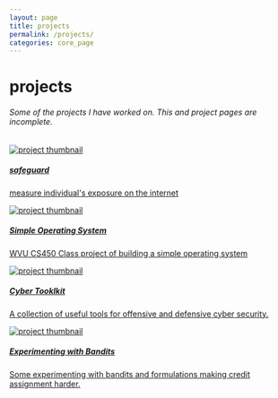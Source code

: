 ```yaml
---
layout: page
title: projects
permalink: /projects/
categories: core_page
---
```


<h1>projects</h1>
<h6>Some of the projects I have worked on.  This and project pages are incomplete.</h6>


<div id="projects" class="row mt-2 pt-3" style="overflow: visible !important;">
  <div class="project-card">
    <a href="/projects/safeguard/">
        <div class="card">
          <img class="card-img-top" src="{{site.baseurl}}/assets/img/safeguard/safeguard.png" alt="project thumbnail" />
          <div class="card-body">
            <h5 class="card-title text-lowercase">safeguard</h5>
            <p class="card-text">measure individual's exposure on the internet</p>
            <div class="row ml-1 mr-1 p-0">
            </div>
          </div>
        </div>
      </a>
    </div>
    <div class="project-card">
       <a href="/projects/os/">
       <div class="card">
        <img class="card-img-top" src="{{site.baseurl}}/assets/img/CS450/os.png" alt="project thumbnail" />
        <div class="card-body">
          <h5 class="card-title text-lowercase">Simple Operating System</h5>
          <p class="card-text">WVU CS450 Class project of building a simple operating system</p>
          <div class="row ml-1 mr-1 p-0">
          	<div class="github-icon">
	            <div class="icon" data-toggle="tooltip" title="Code Repository">
	              <a href="https://github.com/JacobTyo/WVU_CS450_OS" target="_blank"><i class="fab fa-github gh-icon"></i></a>
	            </div>
	            <span class="stars" data-toggle="tooltip" title="GitHub Stars">
                <i class="fas fa-star"></i>
                <span id="mpx-stars"></span>
              </span>
	          </div>	
          </div>
        </div>
      </div>
      </a>
    </div>
    <div class="project-card">
       <a href="/projects/cybertoolkit/">
       <div class="card">
        <img class="card-img-top" src="{{site.baseurl}}/assets/img/CyberToolkit/CyberToolkit.png" alt="project thumbnail" />
        <div class="card-body">
          <h5 class="card-title text-lowercase">Cyber Tooklkit</h5>
          <p class="card-text">A collection of useful tools for offensive and defensive cyber security.</p>
          <div class="row ml-1 mr-1 p-0">
            <div class="github-icon">
              <div class="icon" data-toggle="tooltip" title="Code Repository">
                <a href="https://github.com/JacobTyo/CyberToolKit" target="_blank"><i class="fab fa-github gh-icon"></i></a>
              </div>
              <span class="stars" data-toggle="tooltip" title="GitHub Stars">
                <i class="fas fa-star"></i>
                <span id="cybertoolkit-stars"></span>
              </span>
            </div>  
          </div>
        </div>
      </div>
      </a>
    </div>
    <div class="project-card">
       <a href="/projects/bandits/">
       <div class="card">
        <img class="card-img-top" src="{{site.baseurl}}/assets/img/bandits/bandit.jpg" alt="project thumbnail" />
        <div class="card-body">
          <h5 class="card-title text-lowercase">Experimenting with Bandits</h5>
          <p class="card-text">Some experimenting with bandits and formulations making credit assignment harder.</p>
          <div class="row ml-1 mr-1 p-0">
            <div class="github-icon">
              <div class="icon" data-toggle="tooltip" title="Code Repository">
                <a href="https://github.com/JacobTyo/DelayedAggregatedBandits" target="_blank"><i class="fab fa-github gh-icon"></i></a>
              </div>
              <span class="stars" data-toggle="tooltip" title="GitHub Stars">
                <i class="fas fa-star"></i>
                <span id="cybertoolkit-stars"></span>
              </span>
            </div>  
          </div>
        </div>
      </div>
      </a>
    </div>
    <!-- 
  
    <div class="project-card">
      
        <a href="/projects/contextual_parameter_generation/">
      
        <div class="card">
          <img class="card-img-top" src="/assets/img/contextual_parameter_generation.svg" alt="project thumbnail" />
          <div class="card-body">
            <h5 class="card-title text-lowercase">contextual parameter generation</h5>
            <p class="card-text">enabling neural networks to better perform multi-task learning and more</p>
            <div class="row ml-1 mr-1 p-0">
              
                <div class="wordpress-icon" data-toggle="tooltip" title="Blog Post">
                  <div class="icon">
                    <a href="https://blog.ml.cmu.edu/2019/01/14/contextual-parameter-generation-for-universal-neural-machine-translation/" target="_blank"><i class="fab fa-wordpress-simple wp-icon"></i></a>
                  </div>
                </div>
              
              
            </div>
          </div>
        </div>
      </a>
    </div>
  
    <div class="project-card">
      
        <a href="/projects/tensorflow_scala/">
      
        <div class="card">
          <img class="card-img-top" src="/assets/img/tensorflow_for_scala_logo.svg" alt="project thumbnail" />
          <div class="card-body">
            <h5 class="card-title text-lowercase">TensorFlow Scala</h5>
            <p class="card-text">type-safe linear algebra, tensors, and neural networks</p>
            <div class="row ml-1 mr-1 p-0">
              
              
                
                <div class="github-icon">
                  <div class="icon" data-toggle="tooltip" title="Code Repository">
                    <a href="https://github.com/eaplatanios/tensorflow_scala" target="_blank"><i class="fab fa-github gh-icon"></i></a>
                  </div>
                  <span class="stars" data-toggle="tooltip" title="GitHub Stars">
                    <i class="fas fa-star"></i>
                    <span id="TensorFlow-Scalaeaplatanios-tensorflow_scala-stars"></span>
                  </span>
                </div>
              
            </div>
          </div>
        </div>
      </a>
    </div>
  
    <div class="project-card">
      
        <a href="https://blog.ml.cmu.edu" target="_blank">
      
        <div class="card">
          <img class="card-img-top" src="/assets/img/cmu_mld_blog.svg" alt="project thumbnail" />
          <div class="card-body">
            <h5 class="card-title text-lowercase">cmu mld blog</h5>
            <p class="card-text">editor and founding member for the CMU machine learning department blog</p>
            <div class="row ml-1 mr-1 p-0">
              
              
            </div>
          </div>
        </div>
      </a>
    </div>
  
    <div class="project-card">
      
        <a href="/projects/nell/">
      
        <div class="card">
          <img class="card-img-top" src="/assets/img/nell/nell_logo.svg" alt="project thumbnail" />
          <div class="card-body">
            <h5 class="card-title text-lowercase">never-ending learning</h5>
            <p class="card-text">extracting a knowledge-base from the web, while constantly improving at it</p>
            <div class="row ml-1 mr-1 p-0">
              
              
            </div>
          </div>
        </div>
      </a>
    </div>
  
    <div class="project-card">
      
        <a href="/projects/jelly_bean_world/">
      
        <div class="card">
          <img class="card-img-top" src="/assets/img/jelly_bean_world.svg" alt="project thumbnail" />
          <div class="card-body">
            <h5 class="card-title text-lowercase">jelly-bean world</h5>
            <p class="card-text">a novel environment for experimenting with never-ending learning</p>
            <div class="row ml-1 mr-1 p-0">
              
              
                
                <div class="github-icon">
                  <div class="icon" data-toggle="tooltip" title="Code Repository">
                    <a href="https://github.com/eaplatanios/jelly-bean-world" target="_blank"><i class="fab fa-github gh-icon"></i></a>
                  </div>
                  <span class="stars" data-toggle="tooltip" title="GitHub Stars">
                    <i class="fas fa-star"></i>
                    <span id="jelly-bean-worldeaplatanios-jelly-bean-world-stars"></span>
                  </span>
                </div>
              
            </div>
          </div>
        </div>
      </a>
    </div>
  
    <div class="project-card">
      
        <a href="/projects/active_learning/">
      
        <div class="card">
          <img class="card-img-top" src="/assets/img/active_learning/active_learning_logo.svg" alt="project thumbnail" />
          <div class="card-body">
            <h5 class="card-title text-lowercase">active learning</h5>
            <p class="card-text">active learning amidst logical knowledge</p>
            <div class="row ml-1 mr-1 p-0">
              
              
            </div>
          </div>
        </div>
      </a>
    </div>
  
    <div class="project-card">
      
        <a href="/projects/curriculum_learning/">
      
        <div class="card">
          <img class="card-img-top" src="/assets/img/curriculum_learning.svg" alt="project thumbnail" />
          <div class="card-body">
            <h5 class="card-title text-lowercase">curriculum learning</h5>
            <p class="card-text">exploring how to more efficiently teach neural networks</p>
            <div class="row ml-1 mr-1 p-0">
              
              
                
                <div class="github-icon">
                  <div class="icon" data-toggle="tooltip" title="Code Repository">
                    <a href="https://github.com/eaplatanios/symphony-mt" target="_blank"><i class="fab fa-github gh-icon"></i></a>
                  </div>
                  <span class="stars" data-toggle="tooltip" title="GitHub Stars">
                    <i class="fas fa-star"></i>
                    <span id="curriculum-learningeaplatanios-symphony-mt-stars"></span>
                  </span>
                </div>
              
            </div>
          </div>
        </div>
      </a>
    </div> -->
  
</div>